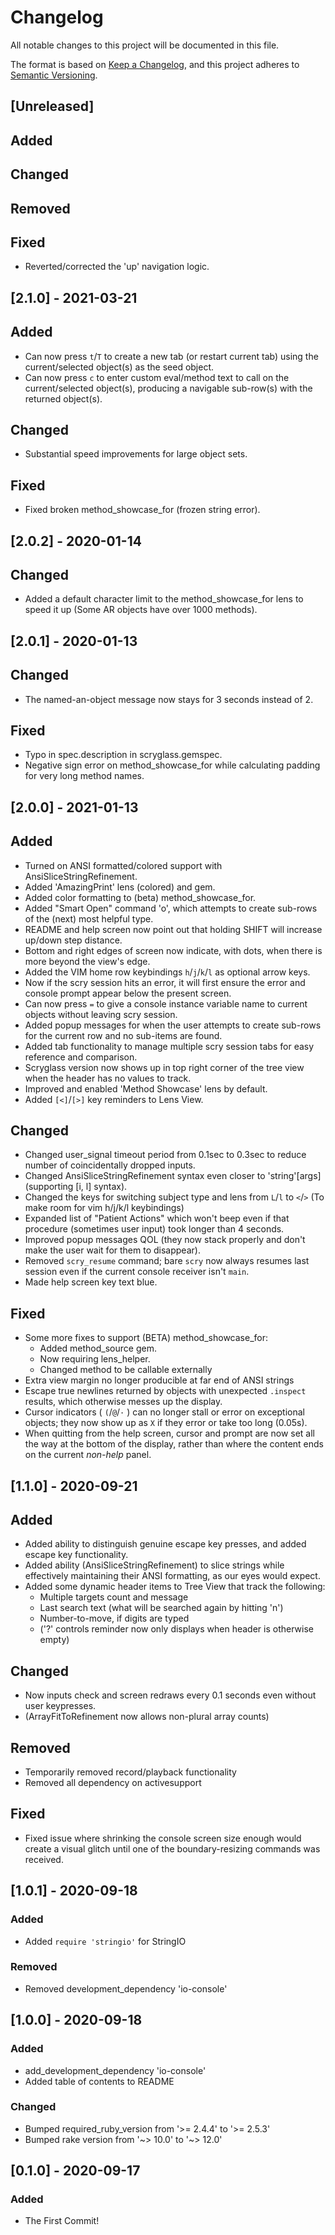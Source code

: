 # Changelog

All notable changes to this project will be documented in this file.

The format is based on [Keep a Changelog](https://keepachangelog.com/en/1.0.0/),
and this project adheres to [Semantic Versioning](https://semver.org/spec/v2.0.0.html).

## [Unreleased]

## Added

## Changed

## Removed

## Fixed

- Reverted/corrected the 'up' navigation logic.

## [2.1.0] - 2021-03-21

## Added

- Can now press `t`/`T` to create a new tab (or restart current tab) using the current/selected object(s) as the seed object.
- Can now press `c` to enter custom eval/method text to call on the current/selected object(s), producing a navigable sub-row(s) with the returned object(s).

## Changed

- Substantial speed improvements for large object sets.

## Fixed

- Fixed broken method_showcase_for (frozen string error).

## [2.0.2] - 2020-01-14

## Changed

- Added a default character limit to the method_showcase_for lens to speed it up (Some AR objects have over 1000 methods).

## [2.0.1] - 2020-01-13

## Changed

- The named-an-object message now stays for 3 seconds instead of 2.

## Fixed

- Typo in spec.description in scryglass.gemspec.
- Negative sign error on method_showcase_for while calculating padding for very long method names.

## [2.0.0] - 2021-01-13

## Added

- Turned on ANSI formatted/colored support with AnsiSliceStringRefinement.
- Added 'AmazingPrint' lens (colored) and gem.
- Added color formatting to (beta) method_showcase_for.
- Added "Smart Open" command 'o', which attempts to create sub-rows of the (next) most helpful type.
- README and help screen now point out that holding SHIFT will increase up/down step distance.
- Bottom and right edges of screen now indicate, with dots, when there is more beyond the view's edge.
- Added the VIM home row keybindings `h`/`j`/`k`/`l` as optional arrow keys.
- Now if the scry session hits an error, it will first ensure the error and console prompt appear below the present screen.
- Can now press `=` to give a console instance variable name to current objects without leaving scry session.
- Added popup messages for when the user attempts to create sub-rows for the current row and no sub-items are found.
- Added tab functionality to manage multiple scry session tabs for easy reference and comparison.
- Scryglass version now shows up in top right corner of the tree view when the header has no values to track.
- Improved and enabled 'Method Showcase' lens by default.
- Added `[<]`/`[>]` key reminders to Lens View.

## Changed

- Changed user_signal timeout period from 0.1sec to 0.3sec to reduce number of coincidentally dropped inputs.
- Changed AnsiSliceStringRefinement syntax even closer to 'string'[args] (supporting [i, l] syntax).
- Changed the keys for switching subject type and lens from `L`/`l` to `<`/`>` (To make room for vim h/j/k/l keybindings)
- Expanded list of "Patient Actions" which won't beep even if that procedure (sometimes user input) took longer than 4 seconds.
- Improved popup messages QOL (they now stack properly and don't make the user wait for them to disappear).
- Removed `scry_resume` command; bare `scry` now always resumes last session even if the current console receiver isn't `main`.
- Made help screen key text blue.

## Fixed

- Some more fixes to support (BETA) method_showcase_for:
  - Added method_source gem.
  - Now requiring lens_helper.
  - Changed method to be callable externally
- Extra view margin no longer producible at far end of ANSI strings
- Escape true newlines returned by objects with unexpected `.inspect` results, which otherwise messes up the display.
- Cursor indicators ( `(`/`@`/`·` ) can no longer stall or error on exceptional objects; they now show up as `X` if they error or take too long (0.05s).
- When quitting from the help screen, cursor and prompt are now set all the way at the bottom of the display, rather than where the content ends on the current *non-help* panel.

## [1.1.0] - 2020-09-21

## Added

- Added ability to distinguish genuine escape key presses, and added escape key functionality.
- Added ability (AnsiSliceStringRefinement) to slice strings while effectively maintaining their ANSI formatting, as our eyes would expect.
- Added some dynamic header items to Tree View that track the following:
  - Multiple targets count and message
  - Last search text (what will be searched again by hitting 'n')
  - Number-to-move, if digits are typed
  - ('?' controls reminder now only displays when header is otherwise empty)

## Changed

- Now inputs check and screen redraws every 0.1 seconds even without user keypresses.
- (ArrayFitToRefinement now allows non-plural array counts)

## Removed

- Temporarily removed record/playback functionality
- Removed all dependency on activesupport

## Fixed

- Fixed issue where shrinking the console screen size enough would create a visual glitch until one of the boundary-resizing commands was received.

## [1.0.1] - 2020-09-18

### Added

- Added `require 'stringio'` for StringIO

### Removed

- Removed development_dependency 'io-console'

## [1.0.0] - 2020-09-18

### Added

- add_development_dependency 'io-console'
- Added table of contents to README

### Changed

- Bumped required_ruby_version from '>= 2.4.4' to '>= 2.5.3'
- Bumped rake version from '~> 10.0' to '~> 12.0'

## [0.1.0] - 2020-09-17

### Added

- The First Commit!
